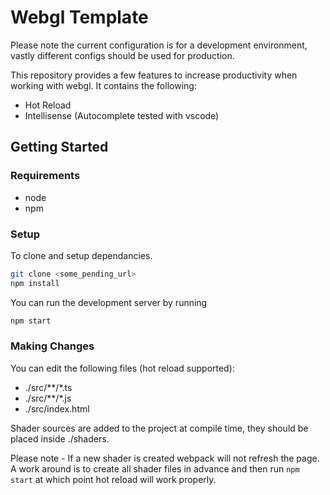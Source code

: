 # Webgl Template

Please note the current configuration is for a development environment, vastly different configs
should be used for production.

This repository provides a few features to increase productivity when working with webgl.
It contains the following:

- Hot Reload
- Intellisense (Autocomplete tested with vscode)

## Getting Started

### Requirements

- node
- npm

### Setup

To clone and setup dependancies.

````bash
git clone <some_pending_url>
npm install
````

You can run the development server by running

````bash
npm start
````

### Making Changes

You can edit the following files (hot reload supported):

- ./src/**/*.ts
- ./src/**/*.js
- ./src/index.html

Shader sources are added to the project at compile time, they should be placed inside ./shaders.

Please note - If a new shader is created webpack will not refresh the page. A work around is to create all shader files in advance
and then run ``npm start`` at which point hot reload will work properly.